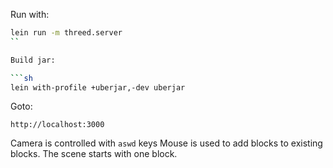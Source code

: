 Run with:

```sh
lein run -m threed.server
``

Build jar:

```sh
lein with-profile +uberjar,-dev uberjar
```

Goto:

```
http://localhost:3000
```

Camera is controlled with `aswd` keys
Mouse is used to add blocks to existing blocks.
The scene starts with one block.
